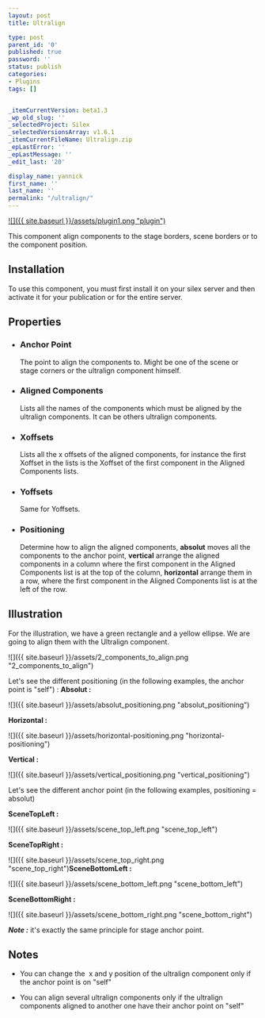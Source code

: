 ```yaml
---
layout: post
title: Ultralign

type: post
parent_id: '0'
published: true
password: ''
status: publish
categories:
- Plugins
tags: []


_itemCurrentVersion: beta1.3
_wp_old_slug: ''
_selectedProject: Silex
_selectedVersionsArray: v1.6.1
_itemCurrentFileName: Ultralign.zip
_epLastError: ''
_epLastMessage: ''
_edit_last: '20'

display_name: yannick
first_name: ''
last_name: ''
permalink: "/ultralign/"
---
```


[![]({{ site.baseurl }}/assets/plugin1.png "plugin")](https://www.silexlabs.org/?attachment_id=24222)

This component align components to the stage borders, scene borders or to the component position.

Installation
------------

To use this component, you must first install it on your silex server and then activate it for your publication or for the entire server.

Properties
----------

*   ### Anchor Point
    
    The point to align the components to. Might be one of the scene or stage corners or the ultralign component himself.
    
*   ### Aligned Components
    
    Lists all the names of the components which must be aligned by the ultralign components. It can be others ultralign components.
    
*   ### Xoffsets
    
    Lists all the x offsets of the aligned components, for instance the first Xoffset in the lists is the Xoffset of the first component in the Aligned Components lists.
    
*   ### Yoffsets
    
    Same for Yoffsets.
    
*   ### Positioning
    
    Determine how to align the aligned components, **absolut** moves all the components to the anchor point, **vertical** arrange the aligned components in a column where the first component in the Aligned Components list is at the top of the column, **horizontal** arrange them in a row, where the first component in the Aligned Components list is at the left of the row.
    

Illustration
------------

For the illustration, we have a green rectangle and a yellow ellipse. We are going to align them with the Ultralign component.

![]({{ site.baseurl }}/assets/2_components_to_align.png "2_components_to_align")

Let's see the different positioning (in the following examples, the anchor point is "self")
: 
**Absolut :**

![]({{ site.baseurl }}/assets/absolut_positioning.png "absolut_positioning")

**Horizontal :**

![]({{ site.baseurl }}/assets/horizontal-positioning.png "horizontal-positioning")

**Vertical :**

![]({{ site.baseurl }}/assets/vertical_positioning.png "vertical_positioning")

Let's see the different anchor point (in the following examples, positioning = absolut)

**SceneTopLeft :**

![]({{ site.baseurl }}/assets/scene_top_left.png "scene_top_left")

**SceneTopRight :**

![]({{ site.baseurl }}/assets/scene_top_right.png "scene_top_right")**SceneBottomLeft :**

![]({{ site.baseurl }}/assets/scene_bottom_left.png "scene_bottom_left")

**SceneBottomRight :**

![]({{ site.baseurl }}/assets/scene_bottom_right.png "scene_bottom_right")

_**Note :**_ it's exactly the same principle for stage anchor point.

Notes
-----

*   You can change the  x and y position of the ultralign component only if the anchor point is on "self"

*   You can align several ultralign components only if the ultralign components aligned to another one have their anchor point on "self"